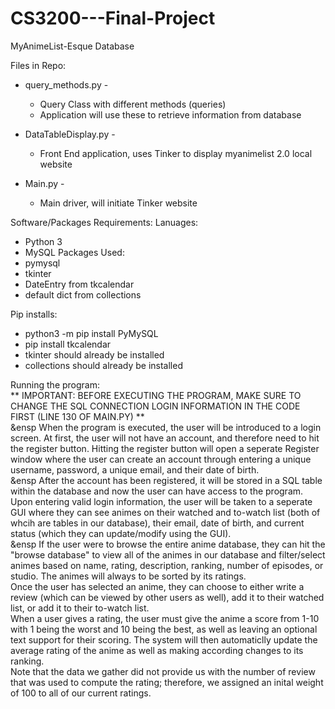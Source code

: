 # CS3200---Final-Project
MyAnimeList-Esque Database

Files in Repo:
* query_methods.py -
  * Query Class with different methods (queries)
  * Application will use these to retrieve information from database
 
* DataTableDisplay.py -
  * Front End application, uses Tinker to display myanimelist 2.0 local website

* Main.py -
  * Main driver, will initiate Tinker website

Software/Packages Requirements:
  Lanuages: 
  * Python 3
  * MySQL
  Packages Used:
  * pymysql
  * tkinter
  * DateEntry from tkcalendar
  * default dict from collections
 
Pip installs:
  * python3 -m pip install PyMySQL
  * pip install tkcalendar
  * tkinter should already be installed
  * collections should already be installed
 
 
Running the program: <br/>
** IMPORTANT: BEFORE EXECUTING THE PROGRAM, MAKE SURE TO CHANGE THE SQL CONNECTION LOGIN INFORMATION IN THE CODE FIRST (LINE 130 OF MAIN.PY) ** <br/>
&ensp When the program is executed, the user will be introduced to a login screen. At first, the user will not have an account, and therefore need to hit the register button. Hitting the register button will open a seperate Register window where the user can create an account through entering a unique username, password, a unique email, and their date of birth. <br/>
&ensp After the account has been registered, it will be stored in a SQL table within the database and now the user can have access to the program. Upon entering valid login information, the user will be taken to a seperate GUI where they can see animes on their watched and to-watch list (both of whcih are tables in our database), their email, date of birth, and current status (which they can update/modify using the GUI). <br/>
&ensp If the user were to browse the entire anime database, they can hit the "browse database" to view all of the animes in our database and filter/select animes based on name, rating, description, ranking, number of episodes, or studio. The animes will always to be sorted by its ratings. <br/>
Once the user has selected an anime, they can choose to either write a review (which can be viewed by other users as well), add it to their watched list, or add it to their to-watch list. <br/>
When a user gives a rating, the user must give the anime a score from 1-10 with 1 being the worst and 10 being the best, as well as leaving an optional text support for their scoring. The system will then automaticlly update the average rating of the anime as well as making according changes to its ranking. <br/>
Note that the data we gather did not provide us with the number of review that was used to compute the rating; therefore, we assigned an inital weight of 100 to all of our current ratings. 
